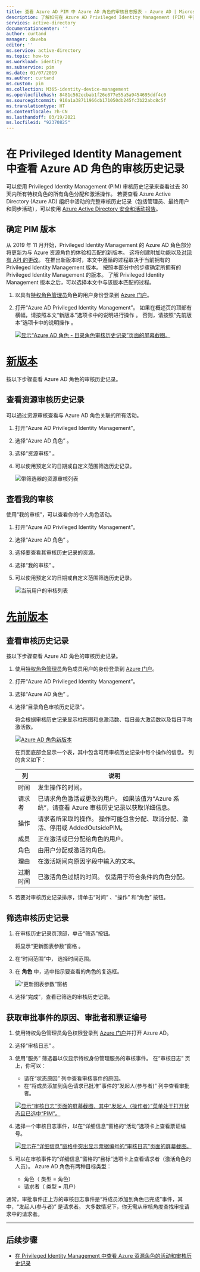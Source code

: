 ```yaml
---
title: 查看 Azure AD PIM 中 Azure AD 角色的审核日志报表 - Azure AD | Microsoft Docs
description: 了解如何在 Azure AD Privileged Identity Management (PIM) 中查看 Azure AD 角色的审核日志历史记录。
services: active-directory
documentationcenter: ''
author: curtand
manager: daveba
editor: ''
ms.service: active-directory
ms.topic: how-to
ms.workload: identity
ms.subservice: pim
ms.date: 01/07/2019
ms.author: curtand
ms.custom: pim
ms.collection: M365-identity-device-management
ms.openlocfilehash: 8481c562ecbab1f26e877e55a5a9454695ddf4c0
ms.sourcegitcommit: 910a1a38711966cb171050db245fc3b22abc8c5f
ms.translationtype: HT
ms.contentlocale: zh-CN
ms.lasthandoff: 03/19/2021
ms.locfileid: "92370825"
---
```

# <a name="view-audit-history-for-azure-ad-roles-in-privileged-identity-management"></a>在 Privileged Identity Management 中查看 Azure AD 角色的审核历史记录

可以使用 Privileged Identity Management (PIM) 审核历史记录来查看过去 30 天内所有特权角色的所有角色分配和激活操作。 若要查看 Azure Active Directory (Azure AD) 组织中活动的完整审核历史记录（包括管理员、最终用户和同步活动），可以使用 [Azure Active Directory 安全和活动报告](../reports-monitoring/overview-reports.md)。

## <a name="determine-your-version-of-pim"></a>确定 PIM 版本

从 2019 年 11 月开始，Privileged Identity Management 的 Azure AD 角色部分将更新为与 Azure 资源角色的体验相匹配的新版本。 这将创建附加功能以及[对现有 API 的更改](azure-ad-roles-features.md#api-changes)。 在推出新版本时，本文中遵循的过程取决于当前拥有的 Privileged Identity Management 版本。 按照本部分中的步骤确定所拥有的 Privileged Identity Management 的版本。 了解 Privileged Identity Management 版本之后，可以选择本文中与该版本匹配的过程。

1. 以具有[特权角色管理员](../roles/permissions-reference.md#privileged-role-administrator)角色的用户身份登录到 [Azure 门户](https://portal.azure.com/)。
1. 打开“Azure AD Privileged Identity Management”。  如果在概述页的顶部有横幅，请按照本文“新版本”选项卡中的说明进行操作  。 否则，请按照“先前版本”选项卡中的说明操作  。

    [ ![显示“Azure AD 角色 - 目录角色审核历史记录”页面的屏幕截图。](media/pim-how-to-use-audit-log/directory-roles-audit-history.png "选择你的版本对应的选项卡")](media/pim-how-to-use-audit-log/directory-roles-audit-history.png)

# <a name="new-version"></a>[新版本](#tab/new)

按以下步骤查看 Azure AD 角色的审核历史记录。

## <a name="view-resource-audit-history"></a>查看资源审核历史记录

可以通过资源审核查看与 Azure AD 角色关联的所有活动。

1. 打开“Azure AD Privileged Identity Management”。 

1. 选择“Azure AD 角色”  。

1. 选择“资源审核”  。

1. 可以使用预定义的日期或自定义范围筛选历史记录。

    ![带筛选器的资源审核列表](media/azure-pim-resource-rbac/rbac-resource-audit.png)

## <a name="view-my-audit"></a>查看我的审核

使用“我的审核”，可以查看你的个人角色活动。

1. 打开“Azure AD Privileged Identity Management”。 

1. 选择“Azure AD 角色”  。

1. 选择要查看其审核历史记录的资源。

1. 选择“我的审核”  。

1. 可以使用预定义的日期或自定义范围筛选历史记录。

    ![当前用户的审核列表](media/azure-pim-resource-rbac/my-audit-time.png)

# <a name="previous-version"></a>[先前版本](#tab/previous)

## <a name="view-audit-history"></a>查看审核历史记录

按以下步骤查看 Azure AD 角色的审核历史记录。

1. 使用[特权角色管理员](../roles/permissions-reference.md#privileged-role-administrator)角色成员用户的身份登录到 [Azure 门户](https://portal.azure.com/)。

1. 打开“Azure AD Privileged Identity Management”。 

1. 选择“Azure AD 角色”  。

1. 选择“目录角色审核历史记录”。 

    将会根据审核历史记录显示柱形图和总激活数、每日最大激活数以及每日平均激活数。

    [![Azure AD 角色新版本](media/pim-how-to-use-audit-log/directory-roles-audit-history.png "查看目录角色审核历史记录")](media/pim-how-to-use-audit-log/directory-roles-audit-history.png)

    在页面底部会显示一个表，其中包含可用审核历史记录中每个操作的信息。 列的含义如下：

    | 列 | 说明 |
    | --- | --- |
    | 时间 | 发生操作的时间。 |
    | 请求者 | 已请求角色激活或更改的用户。 如果该值为“Azure 系统”，请查看 Azure 审核历史记录以获取详细信息。  |
    | 操作 | 请求者所采取的操作。 操作可能包含分配、取消分配、激活、停用或 AddedOutsidePIM。 |
    | 成员 | 正在激活或已分配给角色的用户。 |
    | 角色 | 由用户分配或激活的角色。 |
    | 理由 | 在激活期间向原因字段中输入的文本。 |
    | 过期时间 | 已激活角色过期的时间。 仅适用于符合条件的角色分配。 |

1. 若要对审核历史记录排序，请单击“时间”  、“操作”  和“角色”  按钮。

## <a name="filter-audit-history"></a>筛选审核历史记录

1. 在审核历史记录页顶部，单击“筛选”按钮。 

    将显示“更新图表参数”窗格  。

1. 在“时间范围”中，  选择时间范围。

1. 在 **角色** 中，选中指示要查看的角色的复选框。

    ![“更新图表参数”窗格](media/pim-how-to-use-audit-log/update-chart-parameters.png)

1. 选择“完成”，查看已筛选的审核历史记录。 

## <a name="get-reason-approver-and-ticket-number-for-approval-events"></a>获取审批事件的原因、审批者和票证编号

1. 使用特权角色管理员角色权限登录到 [Azure 门户](https://aad.portal.azure.com)并打开 Azure AD。
1. 选择“审核日志”  。
1. 使用“服务”  筛选器以仅显示特权身份管理服务的审核事件。 在“审核日志”  页上，你可以：

    - 请在“状态原因”  列中查看审核事件的原因。
    - 在“将成员添加到角色请求已批准”事件的“发起人(参与者)”  列中查看审批者。

    [![显示“审核日志”页面的屏幕截图，其中“发起人（操作者）”菜单处于打开状态且已选中“PIM”。](media/pim-how-to-use-audit-log/filter-audit-logs.png "筛选 PIM 服务的审核日志")](media/pim-how-to-use-audit-log/filter-audit-logs.png)

1. 选择一个审核日志事件，以在“详细信息”窗格的“活动”选项卡上查看票证编号。
  
    [![显示在“详细信息”窗格中突出显示票据编号的“审核日志”页面的屏幕截图。](media/pim-how-to-use-audit-log/audit-event-ticket-number.png "检查审核事件的票证编号")](media/pim-how-to-use-audit-log/audit-event-ticket-number.png)

1. 可以在审核事件的“详细信息”窗格的“目标”选项卡上查看请求者（激活角色的人员）。 Azure AD 角色有两种目标类型：

    - 角色（  类型 = 角色）
    - 请求者（  类型 = 用户）

通常，审批事件正上方的审核日志事件是“将成员添加到角色已完成”事件，其中，“发起人(参与者)”  是请求者。 大多数情况下，你无需从审核角度查找审批请求中的请求者。

---

## <a name="next-steps"></a>后续步骤

- [在 Privileged Identity Management 中查看 Azure 资源角色的活动和审核历史记录](azure-pim-resource-rbac.md)
